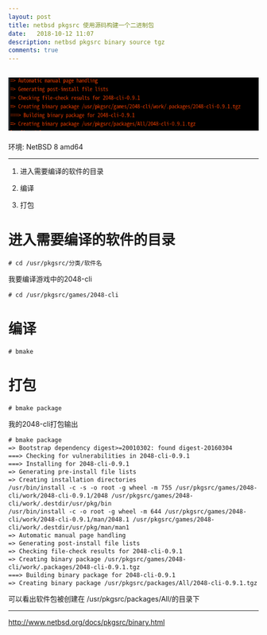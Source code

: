 ```yaml
---
layout: post
title: netbsd pkgsrc 使用源码构建一个二进制包
date:   2018-10-12 11:07
description: netbsd pkgsrc binary source tgz
comments: true
---
```


![netbsd-pkgsrc-create-binary](https://raw.githubusercontent.com/luhux/images/master/netbsd-create-binary-packge.png)
---------------------------------------------

环境: NetBSD 8 amd64 

---------------------------------------------


1. 进入需要编译的软件的目录

2. 编译

3. 打包

# 进入需要编译的软件的目录

```
# cd /usr/pkgsrc/分类/软件名
```

我要编译游戏中的2048-cli

```
# cd /usr/pkgsrc/games/2048-cli
```

# 编译

```
# bmake
```

# 打包

```
# bmake package
```

我的2048-cli打包输出

```
# bmake package
=> Bootstrap dependency digest>=20010302: found digest-20160304
===> Checking for vulnerabilities in 2048-cli-0.9.1
===> Installing for 2048-cli-0.9.1
=> Generating pre-install file lists
=> Creating installation directories
/usr/bin/install -c -s -o root -g wheel -m 755 /usr/pkgsrc/games/2048-cli/work/2048-cli-0.9.1/2048 /usr/pkgsrc/games/2048-cli/work/.destdir/usr/pkg/bin
/usr/bin/install -c -o root -g wheel -m 644 /usr/pkgsrc/games/2048-cli/work/2048-cli-0.9.1/man/2048.1 /usr/pkgsrc/games/2048-cli/work/.destdir/usr/pkg/man/man1
=> Automatic manual page handling
=> Generating post-install file lists
=> Checking file-check results for 2048-cli-0.9.1
=> Creating binary package /usr/pkgsrc/games/2048-cli/work/.packages/2048-cli-0.9.1.tgz
===> Building binary package for 2048-cli-0.9.1
=> Creating binary package /usr/pkgsrc/packages/All/2048-cli-0.9.1.tgz
```

可以看出软件包被创建在 /usr/pkgsrc/packages/All/的目录下

-------------
http://www.netbsd.org/docs/pkgsrc/binary.html

